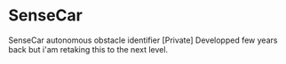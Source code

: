 # SenseCar
SenseCar autonomous obstacle identifier [Private]
Developped few years back but i'am retaking this to the next level. 
